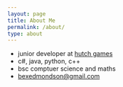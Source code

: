 ```yaml
---
layout: page
title: About Me
permalink: /about/
type: about
---
```


- junior developer at [hutch games](www.hutchgames.com)
- c#, java, python, c++
- bsc comptuer science and maths
- [bexedmondson@gmail.com](mailto:bexedmondson@gmail.com)
